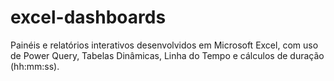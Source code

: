 # excel-dashboards
Painéis e relatórios interativos desenvolvidos em Microsoft Excel, com uso de Power Query, Tabelas Dinâmicas, Linha do Tempo e cálculos de duração (hh:mm:ss).
